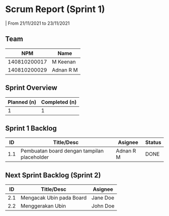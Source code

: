 # Scrum Report (Sprint 1)
| From 21/11/2021 to 23/11/2021

## Team
| NPM           | Name        |
| ------------- |-------------|
| 140810200017  | M Keenan    |
| 140810200029  | Adnan R M   |

## Sprint Overview
| Planned (n)   | Completed (n) |
| ------------- |-------------- |
| 1             | 1             |

## Sprint 1 Backlog

| ID  | Title/Desc | Asignee | Status |
| --- | ---------- | ------- | ------ |
| 1.1 | Pembuatan board dengan tampilan placeholder | Adnan R M | DONE |


## Next Sprint Backlog (Sprint 2)
| ID  | Title/Desc | Asignee | 
| --- | ---------- | ------- | 
| 2.1 | Mengacak Ubin pada Board | Jane Doe | 
| 2.2 | Menggerakan Ubin | John Doe | 
